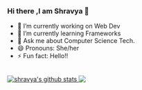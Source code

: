 ### Hi there ,I am Shravya 👋


- 🔭 I’m currently working on Web Dev
- 🌱 I’m currently learning Frameworks<!-- - 👯 I’m looking to collaborate on  - 🤔 I’m looking for help with  -->
- 💬 Ask me about Computer Science Tech.<!-- - 📫 How to reach me: ... -->
- 😄 Pronouns: She/her
- ⚡ Fun fact: Hello!!


<br/>
<a href="https://github.com/ShravyaRNadig">
 <img align="" src="https://github-readme-stats.vercel.app/api?username=ShravyaRNadig&show_icons=true&theme=light&line_height=27" alt="shravya's github stats"/>
</a>
<a href="https://github.com/ShravyaRNadig">
  <img align="top" src="https://github-readme-stats.vercel.app/api/top-langs/?username=ShravyaRNadig&theme=light&hide_langs_below=1" />
</a>
